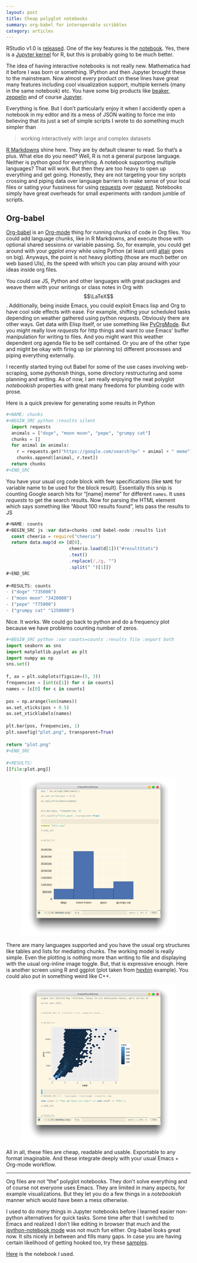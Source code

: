 ```yaml
---
layout: post
title: Cheap polyglot notebooks
summary: org-babel for interoperable scribbles
category: articles
---
```


<span class="dropcap">R</span>Studio v1.0
is [released](https://blog.rstudio.org/2016/11/01/announcing-rstudio-v1-0/). One
of the key features is
the [notebook](http://rmarkdown.rstudio.com/r_notebooks.html). Yes, there is
a [Jupyter kernel](https://irkernel.github.io/) for R, but this is probably
going to be much better.

The idea of having interactive notebooks is not really new. Mathematica had it
before I was born or something. IPython and then Jupyter
brought these to the mainstream. Now almost every product on these lines have great
many features including cool visualization support, multiple kernels (many in
the same notebook) etc. You have some big products
like
[beaker](http://beakernotebook.com/), [zeppelin](https://zeppelin.apache.org/)
and of course [Jupyter](https://jupyter.org/).

Everything is fine. But I don’t particularly enjoy it when I accidently open a
notebook in my editor and its a mess of JSON waiting to force me into believing
that its just a set of simple scripts I wrote to do something much simpler
than

> working interactively with large and complex datasets

[R Markdowns](http://rmarkdown.rstudio.com/) shine here. They are by default
cleaner to read. So that’s a plus. What else do you need? Well, R is not a
general purpose language. Neither is python good for everything. A notebook
supporting multiple languages? That will work. But then they are too heavy to
open up everything and get going. Honestly, they are not targeting your tiny
scripts crossing and piping data over language barriers to make sense of your
local files or sating your fussiness for
using [requests](http://docs.python-requests.org/en/master/)
over [request](https://github.com/request/request). Notebooks simply have great
overheads for small experiments with random jumble of scripts.

## Org-babel

[Org-babel](http://orgmode.org/worg/org-contrib/babel/) is
an [Org-mode](http://orgmode.org/) thing for running chunks of code in Org
files. You could add language chunks, like in R Markdowns, and execute those with
optional shared sessions or variable passing. So, for example, you could get
around with your *ggplot envy* while using Python
(at least until [altair](https://github.com/altair-viz/altair) goes on big).
Anyways, the point is not heavy plotting (those are much better on web based
UIs), its the speed with which you can play around with your ideas inside org
files.

You could use JS, Python and other languages with great packages and weave them
with your writings or class notes in Org with $$\LaTeX$$. Additionally, being
inside Emacs, you could exploit Emacs lisp and Org to have cool side effects with
ease. For example, shifting your scheduled tasks depending on weather gathered
using python requests. Obviously there are other ways. Get data with Elisp
itself, or use something like [PyOrgMode](https://github.com/bjonnh/PyOrgMode).
But you might really love *requests* for http things and want to use Emacs’
buffer manipulation for writing to files. And you might want this weather
dependent org agenda file to be self contained. Or you are of the other
type and might be okay with firing up (or planning to) different processes and
piping everything externally.

I recently started trying out Babel for some of the use cases involving
web-scraping, some *pythonish* things, some directory restructuring and some
planning and writing. As of now, I am really enjoying the neat polyglot
*notebookish* properties with great many freedoms for plumbing code with prose.

Here is a quick preview for generating some results in Python

```python
#+NAME: chunks
#+BEGIN_SRC python :results silent
  import requests
  animals = ["doge", "moon moon", "pepe", "grumpy cat"]
  chunks = []
  for animal in animals:
    r = requests.get("https://google.com/search?q=" + animal + " meme")
    chunks.append([animal, r.text])
  return chunks
#+END_SRC
```

You have your usual org code block with few specifications (like `NAME` for variable
name to be used for the block result). Essentially this snip is counting Google
search hits for “[name] meme” for different `names`. It uses *requests* to get
the search results. Now for parsing the HTML element which says something like “About
100 results found”, lets pass the results to JS

```js
#+NAME: counts
#+BEGIN_SRC js :var data=chunks :cmd babel-node :results list
  const cheerio = require("cheerio")
  return data.map(d => [d[0],
                        cheerio.load(d[1])("#resultStats")
                        .text()
                        .replace(/,/g, "")
                        .split(" ")[1]])
#+END_SRC

#+RESULTS: counts
- ("doge" "735000")
- ("moon moon" "3420000")
- ("pepe" "775000")
- ("grumpy cat" "1250000")
```

Nice. It works. We could go back to python and do a frequency plot because we
have problems counting number of zeros.

```python
#+BEGIN_SRC python :var counts=counts :results file :export both
import seaborn as sns
import matplotlib.pyplot as plt
import numpy as np
sns.set()

f, ax = plt.subplots(figsize=(5, 3))
frequencies = [int(c[1]) for c in counts]
names = [c[0] for c in counts]

pos = np.arange(len(names))
ax.set_xticks(pos + 0.5)
ax.set_xticklabels(names)

plt.bar(pos, frequencies, 1)
plt.savefig("plot.png", transparent=True)

return "plot.png"
#+END_SRC

#+RESULTS:
[[file:plot.png]]
```

<figure>
<a href="/images/posts/babel/pyplot.png" data-lightbox="method"><img
src="/images/posts/babel/pyplot.png"></a>
</figure>

There are many languages supported and you have the
usual org structures like tables and lists for mediating chunks. The working
model is really simple. Even the plotting is nothing more than writing to file
and displaying with the usual org-inline image toggle. But, that is
expressive enough. Here is another screen using R and ggplot (plot taken
from [hexbin](http://docs.ggplot2.org/0.9.3/stat_binhex.html) example). You
could also put in something weird like C++.

<figure>
<a href="/images/posts/babel/rplot.png" data-lightbox="method"><img
src="/images/posts/babel/rplot.png"></a>
</figure>

All in all, these files are cheap, readable and usable. Exportable to any format
imaginable. And these integrate deeply with your usual Emacs + Org-mode workflow.

---

Org files are not “the” polyglot notebooks. They don’t solve everything and of
course not everyone uses Emacs. They are limited in many aspects, for example
visualizations. But they let you do a few things in a *notebookish* manner which
would have been a mess otherwise.

I used to do *many* things in Jupyter notebooks before I learned easier
non-python alternatives for quick tasks. Some time after that I switched to
Emacs and realized I don’t like editing in browser that much and
the [ipython-notebook mode](https://tkf.github.io/emacs-ipython-notebook/) was
not much fun either. Org-babel looks great now. It sits nicely in between and
fills many gaps. In case you are having certain likelihood of getting hooked too,
try these [samples](https://github.com/dfeich/org-babel-examples).

[Here](https://gist.githubusercontent.com/lepisma/6157074b8cec0eecfcc97555ac72289c/raw/ca39f3715b714d28ff138c49946b2188bf00e7f5/ob.org) is
the notebook I used.
